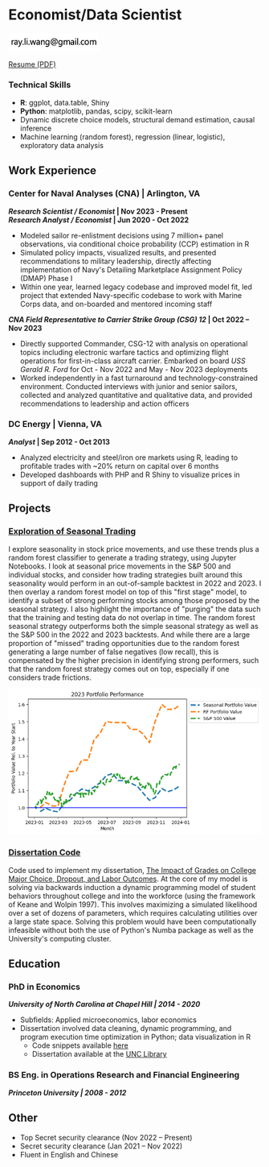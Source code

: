 # Economist/Data Scientist
<img src="email.png" width="180">

[Resume (PDF)](Ray_Wang_2024.pdf)

### Technical Skills
- **R**: ggplot, data.table, Shiny
- **Python**: matplotlib, pandas, scipy, scikit-learn
- Dynamic discrete choice models, structural demand estimation, causal inference
- Machine learning (random forest), regression (linear, logistic), exploratory data analysis

## Work Experience
### Center for Naval Analyses (CNA) | Arlington, VA
**_Research Scientist / Economist_ | Nov 2023 - Present**  
**_Research Analyst / Economist_ | Jun 2020 - Oct 2022**
- Modeled sailor re-enlistment decisions using 7 million+ panel observations, via conditional choice probability (CCP) estimation in R
- Simulated policy impacts, visualized results, and presented recommendations to military leadership, directly affecting implementation of Navy's Detailing Marketplace Assignment Policy (DMAP) Phase I
- Within one year, learned legacy codebase and improved model fit, led project that extended Navy-specific codebase to work with Marine Corps data, and on-boarded and mentored incoming staff

**_CNA Field Representative to Carrier Strike Group (CSG) 12_ | Oct 2022 – Nov 2023**
- Directly supported Commander, CSG-12 with analysis on operational topics including electronic warfare tactics and optimizing flight operations for first-in-class aircraft carrier. Embarked on board _USS Gerald R. Ford_ for Oct - Nov 2022 and May - Nov 2023 deployments
- Worked independently in a fast turnaround and technology-constrained environment. Conducted interviews with junior and senior sailors, collected and analyzed quantitative and qualitative data, and provided recommendations to leadership and action officers

### DC Energy | Vienna, VA
**_Analyst_ | Sep 2012 - Oct 2013**
- Analyzed electricity and steel/iron ore markets using R, leading to profitable trades with ~20% return on capital over 6 months
- Developed dashboards with PHP and R Shiny to visualize prices in support of daily trading

## Projects
### [Exploration of Seasonal Trading](https://github.com/raywang202/technical-trading)

I explore seasonality in stock price movements, and use these trends plus a random forest classifier to generate a trading strategy, using Jupyter Notebooks. I look at seasonal price movements in the S&P 500 and individual stocks, and consider how trading strategies built around this seasonality would perform in an out-of-sample backtest in 2022 and 2023. I then overlay a random forest model on top of this "first stage" model, to identify a subset of strong performing stocks among those proposed by the seasonal strategy. I also highlight the importance of "purging" the data such that the training and testing data do not overlap in time. The random forest seasonal strategy outperforms both the simple seasonal strategy as well as the S&P 500 in the 2022 and 2023 backtests. And while there are a large proportion of "missed" trading opportunities due to the random forest generating a large number of false negatives (low recall), this is compensated by the higher precision in identifying strong performers, such that the random forest strategy comes out on top, especially if one considers trade frictions.

![Random Forest](rf_returns_2023.png)

### [Dissertation Code](https://github.com/raywang202/dissertation)

Code used to implement my dissertation, [The Impact of Grades on College Major Choice, Dropout, and Labor Outcomes](https://cdr.lib.unc.edu/concern/dissertations/5m60qz54r?locale=en). At the core of my model is solving via backwards induction a dynamic programming model of student behaviors throughout college and into the workforce (using the framework of Keane and Wolpin 1997). This involves maximizing a simulated likelihood over a set of dozens of parameters, which requires calculating utilities over a large state space. Solving this problem would have been computationally infeasible without both the use of Python's Numba package as well as the University's computing cluster.

## Education
### PhD in Economics
**_University of North Carolina at Chapel Hill | 2014 - 2020_**
- Subfields: Applied microeconomics, labor economics
- Dissertation involved data cleaning, dynamic programming, and program execution time optimization in Python; data visualization in R
  - Code snippets available [here](https://github.com/raywang202/dissertation)
  - Dissertation available at the [UNC Library](https://cdr.lib.unc.edu/concern/dissertations/5m60qz54r?locale=en)

### BS Eng. in Operations Research and Financial Engineering
**_Princeton University | 2008 - 2012_**

## Other
- Top Secret security clearance (Nov 2022 – Present)
- Secret security clearance (Jan 2021 – Nov 2022)
- Fluent in English and Chinese

